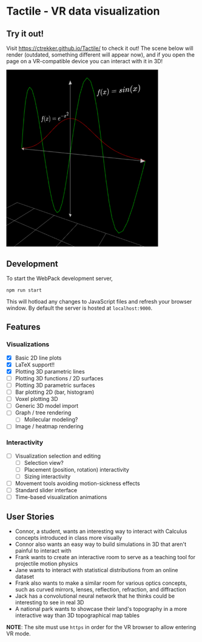# Tactile - VR data visualization
## Try it out!
Visit https://ctrekker.github.io/Tactile/ to check it out! The scene below will render (outdated, something different will appear now), and if you open the page on a VR-compatible device you can interact with it in 3D!

<img src="assets/line2d.png" width="400"/>

## Development
To start the WebPack development server,
```
npm run start
```
This will hotload any changes to JavaScript files and refresh your browser window. By default the server is hosted at `localhost:9000`.

## Features
### Visualizations
- [x] Basic 2D line plots
- [x] LaTeX support!!
- [x] Plotting 3D parametric lines
- [ ] Plotting 3D functions / 2D surfaces
- [ ] Plotting 3D parametric surfaces
- [ ] Bar plotting 2D (bar, histogram)
- [ ] Voxel plotting 3D
- [ ] Generic 3D model import
- [ ] Graph / tree rendering
  - [ ] Mollecular modeling?
- [ ] Image / heatmap rendering

### Interactivity
- [ ] Visualization selection and editing
  - [ ] Selection view?
  - [ ] Placement (position, rotation) interactivity
  - [ ] Sizing interactivity
- [ ] Movement tools avoiding motion-sickness effects
- [ ] Standard slider interface
- [ ] Time-based visualization animations

## User Stories
* Connor, a student, wants an interesting way to interact with Calculus concepts introduced in class more visually
* Connor also wants an easy way to build simulations in 3D that aren't painful to interact with
* Frank wants to create an interactive room to serve as a teaching tool for projectile motion physics
* Jane wants to interact with statistical distributions from an online dataset
* Frank also wants to make a similar room for various optics concepts, such as curved mirrors, lenses, reflection, refraction, and diffraction
* Jack has a convolutional neural network that he thinks could be interesting to see in real 3D
* A national park wants to showcase their land's topography in a more interactive way than 3D topographical map tables

**NOTE**: The site must use `https` in order for the VR browser to allow entering VR mode.
